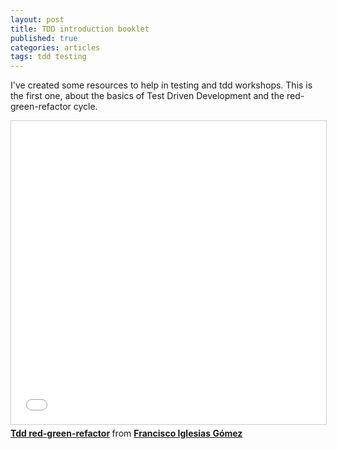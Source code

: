 ```yaml
---
layout: post
title: TDD introduction booklet
published: true
categories: articles
tags: tdd testing
---
```


I've created some resources to help in testing and tdd workshops. This is the first one, about the basics of Test Driven Development and the red-green-refactor cycle.

<iframe src="//www.slideshare.net/slideshow/embed_code/key/M70nbhQ5Rb9dRz" width="595" height="485" frameborder="0" marginwidth="0" marginheight="0" scrolling="no" style="border:1px solid #CCC; border-width:1px; margin-bottom:5px; max-width: 100%;" allowfullscreen> </iframe> <div style="margin-bottom:5px"> <strong> <a href="//www.slideshare.net/FranciscoIglesiasGme/tdd-redgreenrefactor" title="Tdd red-green-refactor" target="_blank">Tdd red-green-refactor</a> </strong> from <strong><a href="https://www.slideshare.net/FranciscoIglesiasGme" target="_blank">Francisco Iglesias Gómez</a></strong> </div>
